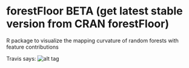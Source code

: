 # forestFloor BETA (get latest stable version from CRAN forestFloor)
R package to visualize the mapping curvature of random forests with feature contributions 

Travis says: ![alt tag](https://travis-ci.org/sorhawell/forestFloor.svg?branch=master)
